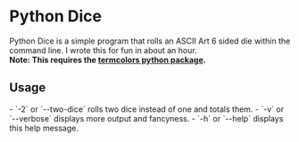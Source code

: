 <h1>Python Dice</h1>

Python Dice is a simple program that rolls an ASCII Art 6 sided die within the command line.  I wrote this for fun in about an hour.<br>
<b>Note: This requires the <a href="https://pypi.python.org/pypi/termcolor">termcolors python package</a>.</b>
<h2>Usage</h2>
 - `-2` or `--two-dice` rolls two dice instead of one and totals them.
 - `-v` or `--verbose` displays more output and fancyness.
 - `-h` or `--help` displays this help message.
